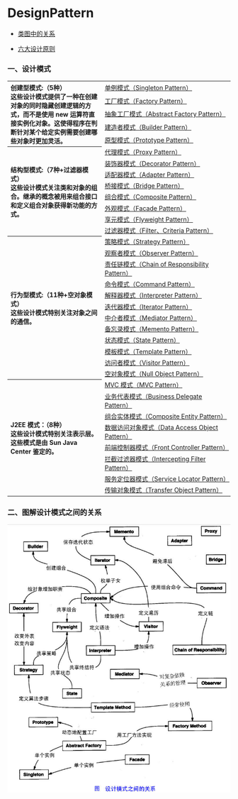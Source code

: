 # DesignPattern
- [类图中的关系](../StudyNotes/软件工程导论/第十章、面向对象需求分析/第十章面向对象需求分析.md)
* [六大设计原则](./六大设计原则.md)

### 一、设计模式

<table>
<tr>
     <th rowspan="5" width="300px" align="left">创建型模式:（5种）<br>这些设计模式提供了一种在创建对象的同时隐藏创建逻辑的方式，而不是使用 new 运算符直接实例化对象。这使得程序在判断针对某个给定实例需要创建哪些对象时更加灵活。</th>
     <td width="400px"><a href="./1、单例模式.md">单例模式（Singleton Pattern）</a></td>
  </tr>
  <tr>
    <td><a href="">工厂模式（Factory Pattern）</a></td>
  </tr>
  <tr>
    <td><a href="">抽象工厂模式（Abstract Factory Pattern）</a></td>
  </tr>
  <tr>
    <td><a href="">建造者模式（Builder Pattern）</a></td>
  </tr>
  <tr>
    <td><a href="">原型模式（Prototype Pattern）</a></td>
  </tr>
  <tr>
     <th rowspan="8" width="300px" align="left">结构型模式:（7种+过滤器模式）<br>这些设计模式关注类和对象的组合。继承的概念被用来组合接口和定义组合对象获得新功能的方式。</th>
     <td width="400px"><a href="./3、代理模式.md">代理模式（Proxy Pattern）</a></td>
  </tr>
  <tr>
    <td><a href="./5、装饰模式(Decorator).md">装饰器模式（Decorator Pattern）</a></td>
  </tr>
  <tr>
    <td><a href="">适配器模式（Adapter Pattern）</a></td>
  </tr>
  <tr>
    <td><a href="">桥接模式（Bridge Pattern）</a></td>
  </tr>
  <tr>
    <td><a href="">组合模式（Composite Pattern）</a></td>
  </tr>
  <tr>
    <td><a href="">外观模式（Facade Pattern）</a></td>
  </tr>
  <tr>
    <td><a href="">享元模式（Flyweight Pattern）</a></td>
  </tr>
  <tr>
    <td><a href="">过滤器模式（Filter、Criteria Pattern）</a></td>
  </tr>
  <tr>
     <th rowspan="12" width="300px" align="left">行为型模式:（11种+空对象模式）<br>这些设计模式特别关注对象之间的通信。</th>
     <td width="400px"><a href="./2、策略模式.md">策略模式（Strategy Pattern）</a></td>
  </tr>
  <tr>
    <td><a href="./4、观察者模式.md">观察者模式（Observer Pattern）</a></td>
  </tr>
  <tr>
    <td><a href="">责任链模式（Chain of Responsibility Pattern）</a></td>
  </tr>
  <tr>
    <td><a href="">命令模式（Command Pattern）</a></td>
  </tr>
  <tr>
    <td><a href="">解释器模式（Interpreter Pattern）</a></td>
  </tr>
  <tr>
    <td><a href="">迭代器模式（Iterator Pattern）</a></td>
  </tr>
  <tr>
    <td><a href="">中介者模式（Mediator Pattern）</a></td>
  </tr>
  <tr>
    <td><a href="">备忘录模式（Memento Pattern）</a></td>
  </tr>
  <tr>
    <td><a href="">状态模式（State Pattern）</a></td>
  </tr>
  <tr>
    <td><a href="">模板模式（Template Pattern）</a></td>
  </tr>
  <tr>
    <td><a href="">访问者模式（Visitor Pattern）</a></td>
  </tr>
  <tr>
    <td><a href="">空对象模式（Null Object Pattern）</a></td>
  </tr>
  <tr>
    <th rowspan="8" width="300px" align="left">J2EE 模式：（8种）<br>这些设计模式特别关注表示层。这些模式是由 Sun Java Center 鉴定的。</th>
    <td><a href="">MVC 模式（MVC Pattern）</a></td>
  </tr>
  <tr>
    <td><a href="">业务代表模式（Business Delegate Pattern）</a></td>
  </tr>
  <tr>
    <td><a href="">组合实体模式（Composite Entity Pattern）</a></td>
  </tr>
  <tr>
    <td><a href="">数据访问对象模式（Data Access Object Pattern）</a></td>
  </tr>
  <tr>
    <td><a href="">前端控制器模式（Front Controller Pattern）</a></td>
  </tr>
  <tr>
    <td><a href="">拦截过滤器模式（Intercepting Filter Pattern）</a></td>
  </tr>
  <tr>
    <td><a href="">服务定位器模式（Service Locator Pattern）</a></td>
  </tr>
  <tr>
    <td><a href="">传输对象模式（Transfer Object Pattern）</a></td>
  </tr>
</table>

### 二、图解设计模式之间的关系

<div align="center"><img src="./img/design-patterns.jpg"/></div>
